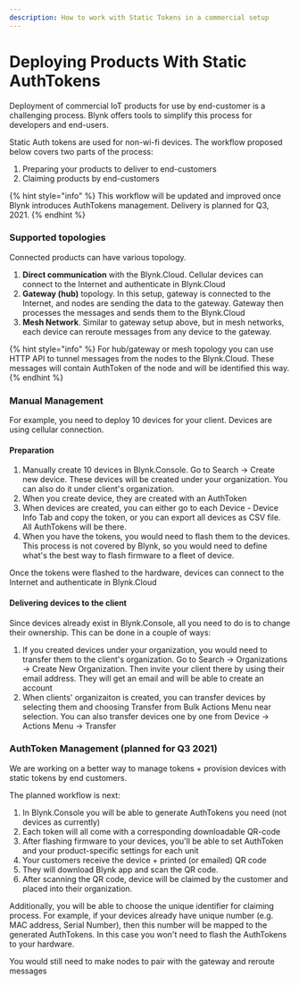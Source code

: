 ```yaml
---
description: How to work with Static Tokens in a commercial setup
---
```


# Deploying Products With Static AuthTokens

Deployment of commercial IoT products for use by end-customer is a challenging process. Blynk offers tools to simplify this process for developers and end-users. 

Static Auth tokens are used for non-wi-fi devices. The workflow proposed below covers two parts of the process:

1. Preparing your products to deliver to end-customers
2. Claiming products by end-customers

{% hint style="info" %}
This workflow will be updated and improved once Blynk introduces AuthTokens management. Delivery is planned for Q3, 2021.
{% endhint %}

### 

### Supported topologies

Connected products can have various topology.

1. **Direct communication** with the Blynk.Cloud. Cellular devices can connect to the Internet and authenticate in Blynk.Cloud
2. **Gateway \(hub\)** topology. In this setup, gateway is connected to the Internet, and nodes are sending the data to the gateway. Gateway then processes the messages and sends them to the Blynk.Cloud
3. **Mesh Network**. Similar to gateway setup above, but in mesh networks, each device can reroute messages from any device to the gateway. 

{% hint style="info" %}
For hub/gateway or mesh topology you can use HTTP API to tunnel messages from the nodes to the Blynk.Cloud. These messages will contain AuthToken of the node and will be identified this way.
{% endhint %}

### Manual Management

For example, you need to deploy 10 devices for your client. Devices are using cellular connection. 

#### Preparation

1. Manually create 10 devices in Blynk.Console. Go to Search -&gt; Create new device. These devices will be created under your organization. You can also do it under client's organization.
2. When you create device, they are created with an AuthToken
3. When devices are created, you can either go to each Device - Device Info Tab and copy the token, or you can export all devices as CSV file. All AuthTokens will be there.
4. When you have the tokens, you would need to flash them to the devices. This process is not covered by Blynk, so you would need to define what's the best way to flash firmware to a fleet of device. 

Once the tokens were flashed to the hardware, devices can connect to the Internet and authenticate in Blynk.Cloud

#### Delivering devices to the client

Since devices already exist in Blynk.Console, all you need to do is to change their ownership. This can be done in a couple of ways:

1. If you created devices under your organization, you would need to transfer them to the client's organization. Go to Search -&gt; Organizations -&gt; Create New Organization. Then invite your client there by using their email address. They will get an email and will be able to create an account
2. When clients' organizaiton is created, you can transfer devices by selecting them and choosing Transfer from Bulk Actions Menu near selection. You can also transfer devices one by one from Device -&gt; Actions Menu -&gt; Transfer 

### 

### AuthToken Management \(planned for Q3 2021\)

We are working on a better way to manage tokens + provision devices with static tokens by end customers.

The planned workflow is next:

1. In Blynk.Console you will be able to generate AuthTokens you need \(not devices as currently\)
2. Each token will all come with a corresponding downloadable QR-code
3. After flashing firmware to your devices, you'll be able to set AuthToken and your product-specific settings for each unit
4. Your customers receive the device + printed \(or emailed\) QR code
5. They will download Blynk app and scan the QR code. 
6. After scanning the QR code, device will be claimed by the customer and placed into their organization.

Additionally, you will be able to choose the unique identifier for claiming process. For example, if your devices already have unique number \(e.g. MAC address, Serial Number\), then this number will be mapped to the generated AuthTokens. In this case you won't need to flash the AuthTokens to your hardware.  

You would still need to make nodes to pair with the gateway and reroute messages

